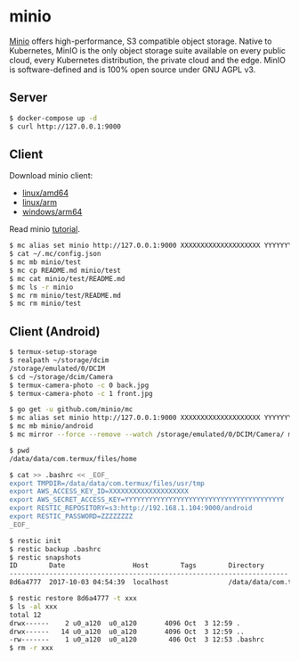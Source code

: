 minio
=====

[Minio][1] offers high-performance, S3 compatible object storage.
Native to Kubernetes, MinIO is the only object storage suite available on
every public cloud, every Kubernetes distribution, the private cloud and the
edge. MinIO is software-defined and is 100% open source under GNU AGPL v3.

## Server

```bash
$ docker-compose up -d
$ curl http://127.0.0.1:9000
```

## Client

Download minio client:

- [linux/amd64][2]
- [linux/arm][3]
- [windows/arm64][4]

Read minio [tutorial][5].

```bash
$ mc alias set minio http://127.0.0.1:9000 XXXXXXXXXXXXXXXXXXXX YYYYYYYYYYYYYYYYYYYYYYYYYYYYYYYYYYYYYYYY
$ cat ~/.mc/config.json
$ mc mb minio/test
$ mc cp README.md minio/test
$ mc cat minio/test/README.md
$ mc ls -r minio
$ mc rm minio/test/README.md
$ mc rm minio/test
```

## Client (Android)

```bash
$ termux-setup-storage
$ realpath ~/storage/dcim
/storage/emulated/0/DCIM
$ cd ~/storage/dcim/Camera
$ termux-camera-photo -c 0 back.jpg
$ termux-camera-photo -c 1 front.jpg

$ go get -u github.com/minio/mc
$ mc alias set minio http://127.0.0.1:9000 XXXXXXXXXXXXXXXXXXXX YYYYYYYYYYYYYYYYYYYYYYYYYYYYYYYYYYYYYYYY
$ mc mb minio/android
$ mc mirror --force --remove --watch /storage/emulated/0/DCIM/Camera/ minio/android/camera
```

```bash
$ pwd
/data/data/com.termux/files/home

$ cat >> .bashrc << _EOF_
export TMPDIR=/data/data/com.termux/files/usr/tmp
export AWS_ACCESS_KEY_ID=XXXXXXXXXXXXXXXXXXXX
export AWS_SECRET_ACCESS_KEY=YYYYYYYYYYYYYYYYYYYYYYYYYYYYYYYYYYYYYYYY
export RESTIC_REPOSITORY=s3:http://192.168.1.104:9000/android
export RESTIC_PASSWORD=ZZZZZZZZ
_EOF_

$ restic init
$ restic backup .bashrc
$ restic snapshots
ID        Date                 Host        Tags        Directory
----------------------------------------------------------------------
8d6a4777  2017-10-03 04:54:39  localhost               /data/data/com.termux/files/home/.bashrc

$ restic restore 8d6a4777 -t xxx
$ ls -al xxx
total 12
drwx------    2 u0_a120  u0_a120       4096 Oct  3 12:59 .
drwx------   14 u0_a120  u0_a120       4096 Oct  3 12:59 ..
-rw-------    1 u0_a120  u0_a120        406 Oct  3 12:53 .bashrc
$ rm -r xxx
```

[1]: https://minio.io/
[2]: https://dl.minio.io/client/mc/release/linux-amd64/mc
[3]: https://dl.minio.io/client/mc/release/linux-arm/mc
[4]: https://dl.minio.io/client/mc/release/windows-amd64/mc
[5]: https://docs.min.io/docs/minio-client-complete-guide
